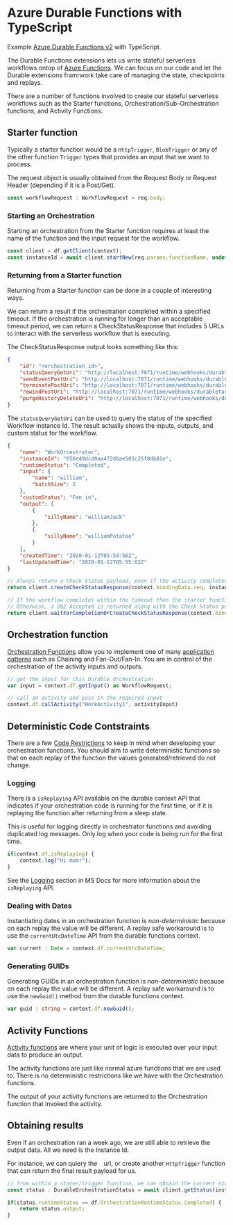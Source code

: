 # Azure Durable Functions with TypeScript

Example [Azure Durable Functions v2](https://docs.microsoft.com/en-us/azure/azure-functions/durable/durable-functions-overview) with TypeScript.

The Durable Functions extensions lets us write stateful serverless workflows ontop of [Azure Functions](https://docs.microsoft.com/en-us/azure/azure-functions/functions-overview). We can focus on our code and let the Durable extensions framrwork take care of managing the state, checkpoints and replays.

There are a number of functions involved to create our stateful serverless workflows such as the Starter functions, Orchestration/Sub-Orchestration functions, and Activity Functions.

## Starter function

Typically a starter function would be a `HttpTrigger`, `BlobTrigger` or any of the other function `Trigger` types that provides an input that we want to process.

The request object is usually obtained from the Request Body or Request Header (depending if it is a Post/Get).

```typescript
const workflowRequest : WorkflowRequest = req.body;
```

### Starting an Orchestration

Starting an orchestration from the Starter function requires at least the name of the function and the input request for the workflow.

```typescript
const client = df.getClient(context);
const instanceId = await client.startNew(req.params.functionName, undefined, workflowRequest);
```

### Returning from a Starter function

Returning from a Starter function can be done in a couple of interesting ways.

We can return a result if the orchestration completed within a specified timeout. If the orchestration is running for longer than an acceptable timeout period, we can return a CheckStatusResponse that includes 5 URLs to interact with the serverless workflow that is executing.

The CheckStatusResponse output looks something like this:
```JSON
{
    "id": "<orchestration id>",
    "statusQueryGetUri": "http://localhost:7071/runtime/webhooks/durabletask/instances/<orchestration id>?taskHub=DurableFunctionsHub&connection=Storage&code=<orchestration function secret>",
    "sendEventPostUri": "http://localhost:7071/runtime/webhooks/durabletask/instances/<orchestration id>/raiseEvent/{eventName}?taskHub=DurableFunctionsHub&connection=Storage&code=<orchestration function secret>",
    "terminatePostUri": "http://localhost:7071/runtime/webhooks/durabletask/instances/<orchestration id>/terminate?reason={text}&taskHub=DurableFunctionsHub&connection=Storage&code=<orchestration function secret>",
    "rewindPostUri": "http://localhost:7071/runtime/webhooks/durabletask/instances/<orchestration id>/rewind?reason={text}&taskHub=DurableFunctionsHub&connection=Storage&code=<orchestration function secret>",
    "purgeHistoryDeleteUri": "http://localhost:7071/runtime/webhooks/durabletask/instances/<orchestration id>?taskHub=DurableFunctionsHub&connection=Storage&code=<orchestration function secret>"
}
```

The `statusQueryGetUri` can be used to query the status of the specified Workflow instance Id. The result actually shows the inputs, outputs, and custom status for the workflow.

```JSON
{
    "name": "WorkOrcestrator",
    "instanceId": "656e49dcd0aa472dbae501c25f8db81e",
    "runtimeStatus": "Completed",
    "input": {
        "name": "william",
        "batchSize": 2
    },
    "customStatus": "Fan in",
    "output": [
        {
            "sillyName": "williamJack"
        },
        {
            "sillyName": "williamPotatoe"
        }
    ],
    "createdTime": "2020-01-12T05:54:56Z",
    "lastUpdatedTime": "2020-01-12T05:55:02Z"
}
```

```typescript
// Always return a Check Status payload, even if the activity completes very quickly.
return client.createCheckStatusResponse(context.bindingData.req, instanceId);

// If the workflow completes within the timeout then the starter function returns a 200 OK plus the resulting payload.
// Otherwise, a 202 Accepted is returned along with the Check Status payload that you can use to inspect and interact with the workflow.  
return client.waitForCompletionOrCreateCheckStatusResponse(context.bindingData.req, instanceId, 1000);
```

## Orchestration function

[Orchestration Functions](https://docs.microsoft.com/en-us/azure/azure-functions/durable/durable-functions-types-features-overview#activity-functions) allow you to implement one of many [application patterns](https://docs.microsoft.com/en-us/azure/azure-functions/durable/durable-functions-overview?tabs=csharp#application-patterns) such as Chaining and Fan-Out/Fan-In. You are in control of the orchestration of the activity inputs and outputs. 


```typescript
// get the input for this Durable Orchestration
var input = context.df.getInput() as WorkflowRequest;
```

```typescript
// call an activity and pass in the required input
context.df.callActivity("WorkActivity1", activityInput)
```

## Deterministic Code Contstraints

There are a few [Code Restrictions](https://docs.microsoft.com/en-us/azure/azure-functions/durable/durable-functions-code-constraints) to keep in mind when developing your orchestration functions. You should aim to write deterministic functions so that on each replay of the function the values generated/retrieved do not change. 

### Logging

There is a `isReplaying` API available on the durable context API that indicates if your orchestration code is running for the first time, or if it is replaying the function after returning from a sleep state.

This is useful for logging directly in orchestrator functions and avoiding duplicated log messages. Only log when your code is being run for the first time.

```typescript
if(context.df.isReplaying) {
    context.log("Hi mum!");
}
```
See the [Logging](https://docs.microsoft.com/en-us/azure/azure-functions/durable/durable-functions-diagnostics#logging) section in MS Docs for more information about the `isReplaying` API.

### Dealing with Dates

Instantiating dates in an orchestration function is *non-deterministic* because on each replay the value will be different. A replay safe workaround is to use the `currentUtcDateTime` API from the durable functions context.

```typescript
var current : Date = context.df.currentUtcDateTime;
```

### Generating GUIDs

Generating GUIDs in an orchestration function is *non-deterministic* because on each replay the value will be different. A replay safe workaround is to use the `newGuid()` method from the durable functions context.

```typescript
var guid : string = context.df.newGuid();
```

## Activity Functions

[Activity functions](https://docs.microsoft.com/en-us/azure/azure-functions/durable/durable-functions-types-features-overview#activity-functions) are where your unit of logic is executed over your input data to produce an output.

The activity functions are just like normal azure functions that we are used to. There is no deterministic restrictions like we have with the Orchestration functions.

The output of your activity functions are returned to the Orchestration function that invoked the activity.

## Obtaining results

Even if an orchestration ran a week ago, we are still able to retrieve the output data. All we need is the Instance Id.

For instance, we can quiery the ` ` url, or create another `HttpTrigger` function that can return the final result payload for us.

```typescript
// from within a starer/trigger function, we can obtain the current statis and output payload for a particular workflow instance.
const status : DurableOrchestrationStatus = await client.getStatus(instanceId, false, true, true);

if(status.runtimeStatus == df.OrchestrationRuntimeStatus.Completed) {
    return status.output;
}
```
